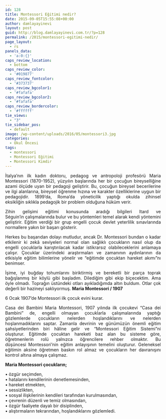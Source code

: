 ```yaml
---
id: 128
title: Montessori Eğitimi nedir?
date: 2015-09-05T15:55:08+00:00
author: damlayayinevi
layout: post
guid: http://blog.damlayayinevi.com.tr/?p=128
permalink: /2015/montessori-egitimi-nedir/
page_layout:
  - rs
panels_data:
  - 'a:0:{}'
caps_review_location:
  - bottom
caps_review_color:
  - '#019877'
caps_review_fontcolor:
  - '#373737'
caps_review_bgcolor1:
  - '#fafafa'
caps_review_bgcolor2:
  - '#fafafa'
caps_review_bordercolor:
  - '#ffffff'
tie_views:
  - "3"
tie_sidebar_pos:
  - default
image: /wp-content/uploads/2016/05/montessori3.jpg
categories:
  - Okul Öncesi
tags:
  - montessori
  - Montessori Eğitimi
  - Montessori Kimdir
---
```

<p style="text-align: justify;">
  İtalya’nın ilk kadın doktoru, pedagog ve antropoloji profesörü Maria Montessori (1870-1952), yüzyılın başlarında her bir çocuğun bireyselliğine azami ölçüde uyan bir pedagoji geliştirir. Bu, çocuğun bireysel becerilerine ve ilgi alanlarına, bireysel öğrenme hızına ve karakter özelliklerine uygun bir pedagojidir. 1899’da, Roma’da yöneticilik yaptığı okulda zihinsel eksikliğin sıklıkla pedagojik bir problem olduğuna hüküm verir.
</p>

<p style="text-align: justify;">
  Zihin gelişimi eğitimi konusunda aradığı bilgileri Itard ve Séguin’in çalışmalarında bulur ve bu yöntemleri temel alarak kendi yöntemini geliştirir. Eğitim verdiği bir grup engelli çocuk devlet yeterlilik sınavlarında normallere yakın bir başarı gösterir.
</p>

<p style="text-align: justify;">
  Herkes bu başarıdan dolayı mutludur, ancak Dr. Montessori bundan o kadar etkilenir ki zekâ seviyeleri normal olan sağlıklı çocukların nasıl olup da engelli çocuklarla karıştırılacak kadar istikrarsız olabileceklerini anlamaya çalışır. Çocuklar üzerindeki araştırmaları ve zamanının aydınlarının da etkisiyle eğitim bilimlerine yönelir ve “eğitimde çocuktan hareket akımı”nı benimser.
</p>

<p style="text-align: justify;">
  İşime, iyi buğday tohumlarını biriktirmiş ve bereketli bir parça toprak bağışlanmış bir köylü gibi başladım. Dilediğim gibi ekip biçecektim. Ama öyle olmadı. Toprağın üstündeki otları ayıkladığımda altın buldum. Otlar çok değerli bir hazineyi saklıyormuş. <strong>Maria Montessori / 1907</strong>
</p>

<p style="text-align: justify;">
  6 Ocak 1907’de Montessori ilk çocuk evini kurar.
</p>

<p style="text-align: justify;">
  Casa dei Bambini Maria Montessori, 1907 yılında ilk çocukevi “Casa dei Bambini” de, engelli olmayan çocuklarla çalışmalarında yaptığı gözlemlerde çocukların nelerden hoşlandıklarını ve nelerden hoşlanmadıklarını saptar. Zamanla devrinin ve günümüzün önemli eğitim şahsiyetlerinden biri hâline gelir ve “Montessori Eğitim Sistemi”ni oluşturur. Eğitimde çocuktan hareketi baz alan bu sisteme göre, öğretmenlerin rolü yalnızca öğrencilere rehber olmaktır. Bu düşüncesi Montessori’nin eğitim anlayışının temelini oluşturur. Geleneksel eğitimin aksine öğretmen baskın rol almaz ve çocukların her davranışını kontrol altına almaya çalışmaz.
</p>

<p style="text-align: justify;">
  <strong>Maria Montessori çocukların;</strong>
</p>

<p style="text-align: justify;">
  • özgür seçimden,<br /> • hatalarını kendilerinin denetlemesinden,<br /> • hareket etmekten,<br /> • sessizlikten,<br /> • sosyal ilişkilerinin kendileri tarafından kurulmasından,<br /> • çevrenin düzenli ve temiz olmasından,<br /> • özgür faaliyete dayalı bir disiplinden,<br /> • alıştırmaların tekrarından, hoşlandıklarını gözlemledi.
</p>
